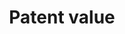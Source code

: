 ---
contributors:
- Noah Stoffman
cost: None
description: 'The data contains all articles in 244 journals as described in "In-Text
  Patent Citations: A User''s Guide", and all front-page and in-text citations as
  found by the algorithm described in this paper. '
last_edit: Mon, 19 Jun 2023 16:35:13 GMT
location: https://iu.box.com/patents
maintained_by: Noah Stoffman, nstoffma@iu.edu
open_access: 'FALSE'
slug: patent_value
tags:
- scientific value
- economic growth
- United States
timeframe: 1926-2010
title: Patent value
uuid: 798f092c-3597-41bb-be5d-e5eb15c2b5d3
versioning: 'FALSE'
---